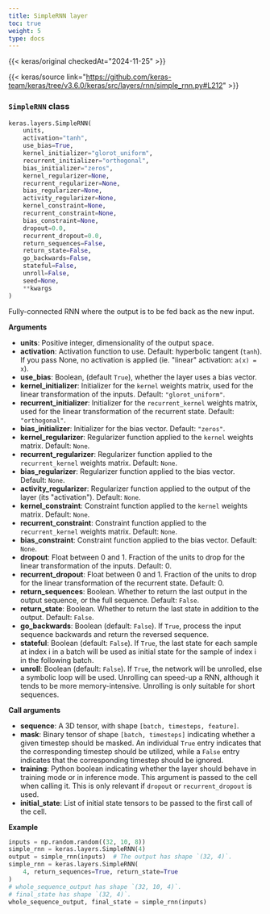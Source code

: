 ```yaml
---
title: SimpleRNN layer
toc: true
weight: 5
type: docs
---
```


{{< keras/original checkedAt="2024-11-25" >}}

{{< keras/source link="https://github.com/keras-team/keras/tree/v3.6.0/keras/src/layers/rnn/simple_rnn.py#L212" >}}

### `SimpleRNN` class

```python
keras.layers.SimpleRNN(
    units,
    activation="tanh",
    use_bias=True,
    kernel_initializer="glorot_uniform",
    recurrent_initializer="orthogonal",
    bias_initializer="zeros",
    kernel_regularizer=None,
    recurrent_regularizer=None,
    bias_regularizer=None,
    activity_regularizer=None,
    kernel_constraint=None,
    recurrent_constraint=None,
    bias_constraint=None,
    dropout=0.0,
    recurrent_dropout=0.0,
    return_sequences=False,
    return_state=False,
    go_backwards=False,
    stateful=False,
    unroll=False,
    seed=None,
    **kwargs
)
```

Fully-connected RNN where the output is to be fed back as the new input.

**Arguments**

- **units**: Positive integer, dimensionality of the output space.
- **activation**: Activation function to use. Default: hyperbolic tangent (`tanh`). If you pass None, no activation is applied (ie. "linear" activation: `a(x) = x`).
- **use_bias**: Boolean, (default `True`), whether the layer uses a bias vector.
- **kernel_initializer**: Initializer for the `kernel` weights matrix, used for the linear transformation of the inputs. Default: `"glorot_uniform"`.
- **recurrent_initializer**: Initializer for the `recurrent_kernel` weights matrix, used for the linear transformation of the recurrent state. Default: `"orthogonal"`.
- **bias_initializer**: Initializer for the bias vector. Default: `"zeros"`.
- **kernel_regularizer**: Regularizer function applied to the `kernel` weights matrix. Default: `None`.
- **recurrent_regularizer**: Regularizer function applied to the `recurrent_kernel` weights matrix. Default: `None`.
- **bias_regularizer**: Regularizer function applied to the bias vector. Default: `None`.
- **activity_regularizer**: Regularizer function applied to the output of the layer (its "activation"). Default: `None`.
- **kernel_constraint**: Constraint function applied to the `kernel` weights matrix. Default: `None`.
- **recurrent_constraint**: Constraint function applied to the `recurrent_kernel` weights matrix. Default: `None`.
- **bias_constraint**: Constraint function applied to the bias vector. Default: `None`.
- **dropout**: Float between 0 and 1. Fraction of the units to drop for the linear transformation of the inputs. Default: 0.
- **recurrent_dropout**: Float between 0 and 1. Fraction of the units to drop for the linear transformation of the recurrent state. Default: 0.
- **return_sequences**: Boolean. Whether to return the last output in the output sequence, or the full sequence. Default: `False`.
- **return_state**: Boolean. Whether to return the last state in addition to the output. Default: `False`.
- **go_backwards**: Boolean (default: `False`). If `True`, process the input sequence backwards and return the reversed sequence.
- **stateful**: Boolean (default: `False`). If `True`, the last state for each sample at index i in a batch will be used as initial state for the sample of index i in the following batch.
- **unroll**: Boolean (default: `False`). If `True`, the network will be unrolled, else a symbolic loop will be used. Unrolling can speed-up a RNN, although it tends to be more memory-intensive. Unrolling is only suitable for short sequences.

**Call arguments**

- **sequence**: A 3D tensor, with shape `[batch, timesteps, feature]`.
- **mask**: Binary tensor of shape `[batch, timesteps]` indicating whether a given timestep should be masked. An individual `True` entry indicates that the corresponding timestep should be utilized, while a `False` entry indicates that the corresponding timestep should be ignored.
- **training**: Python boolean indicating whether the layer should behave in training mode or in inference mode. This argument is passed to the cell when calling it. This is only relevant if `dropout` or `recurrent_dropout` is used.
- **initial_state**: List of initial state tensors to be passed to the first call of the cell.

**Example**

```python
inputs = np.random.random((32, 10, 8))
simple_rnn = keras.layers.SimpleRNN(4)
output = simple_rnn(inputs)  # The output has shape `(32, 4)`.
simple_rnn = keras.layers.SimpleRNN(
    4, return_sequences=True, return_state=True
)
# whole_sequence_output has shape `(32, 10, 4)`.
# final_state has shape `(32, 4)`.
whole_sequence_output, final_state = simple_rnn(inputs)
```

